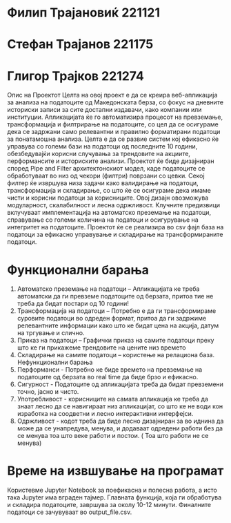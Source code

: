 # Филип Трајановиќ 221121
# Стефан Трајанов 221175
# Глигор Трајков 221274
Опис на Проектот
Целта на овој проект е да се креира веб-апликација за анализа на податоците од Македонската берза, со фокус на дневните историски записи за сите достапни издавачи, како компании или институции. Апликацијата ќе го автоматизира процесот на превземање, трансформација и филтрирање на податоците, со цел да се осигураме дека се задржани само релевантни и правилно форматирани податоци за понатамошна анализа. Целта е да се развие систем кој ефикасно ќе управува со големи бази на податоци од последните 10 години, обезбедувајќи корисни случувања за трендовите на акциите, перформансите и историските анализи. Проектот ќе биде дизајниран според Pipe and Filter архитектонскиот модел, каде податоците се обработуваат во низ од чекори (филтри) поврзани со цевки. Секој филтер ќе извршува низа задачи како валидирање на податоци, трансформација и складирање, со што ќе се осигураме дека имаме чисти и корисни податоци за корисниците. Овој дизајн овозможува модуларност, скалабилност и лесна одржливост. Клучните предизвици вклучуваат имплементација на автоматско преземање на податоци, справување со големи количина на  податоци и осигурување на интегритет на податоците. Проектот ќе се реализира во csv фајл база на податоци за ефикасно управување и складирање на трансформираните податоци.

# Функционални барања
1.	Автоматско преземање на податоци – Апликацијата ке треба автоматски да ги превземе податоците од берзата, притоа тие не треба да бидат постари од 10 години!
2.	Трансформација на податоци – Потребно е да ги трансформираме суровите податоци во одреден формат, притоа да ги задржиме релевантните информации како што ке бидат цена на акција, датум на тргување и слично.
3.	Приказ на податоци – Графички приказ на самите податоци преку што ке ги прикажеме трендовите на цените низ времето 
4.	Складирање на самите податоци – користење на релациона база.
Нефункционални барања
1.	Перформанси - Потребно ке биде времето на превземање на податоците од берзата во real time да биде брзо и ефикасно.
2.	Сигурност - Податоците од апликацијата треба да бидат превземени точно, јасно и чисто.
3.	Употребливост - корисниците на самата апликација ке треба да знаат лесно да се навигираат низ апликацијат, со што ке не води кон изработка на соодветни и лесно интерактивни интерфејси.
4.	Одржливост - кодот треба да биде лесно дизајниран за во иднина да може да се унапредува, менува, и додаваат одредени работи без да се менува тоа што веке работи и постои. ( Тоа што работи не се менува)

# Време на извшување на програмат

Користевме Jupyter Notebook за поефикасна и полесна работа, а исто така Jupyter има вграден тајмер. Главната функција, која ги обработува и складира податоците, завршува за околу 10-12 минути. Финалните податоци се зачувуваат во output_file.csv.
